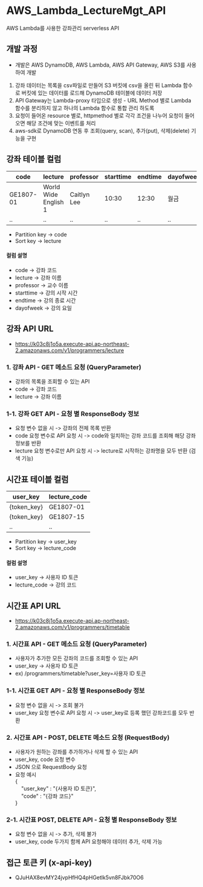 # AWS_Lambda_LectureMgt_API
AWS Lambda를 사용한 강좌관리 serverless API

## 개발 과정
- 개발은 AWS DynamoDB, AWS Lambda, AWS API Gateway, AWS S3를 사용하여 개발
1. 강좌 데이터는 목록을 csv파일로 만들어 S3 버킷에 csv을 올린 뒤 Lambda 함수로 버킷에 있는 데이터를 로드해 DynamoDB 테이블에 데이터 저장
2. API Gateway는 Lambda-proxy 타입으로 생성 - URL Method 별로 Lambda 함수를 분리하지 않고 하나의 Lambda 함수로 통합 관리 하도록
3. 요청이 들어온 resource 별로, httpmethod 별로 각각 조건을 나누어 요청이 들어오면 해당 조건에 맞는 이벤트를 처리
4. aws-sdk로 DynamoDB 연동 후 조회(query, scan), 추가(put), 삭제(delete) 기능을 구현

## 강좌 테이블 컬럼
| code      | lecture              | professor   | starttime | endtime | dayofweek |
|-----------|----------------------|-------------|-----------|---------|-----------|
| GE1807-01 | World Wide English 1 | Caitlyn Lee | 10:30     | 12:30   | 월금      |
| ..        | ..                   | ..          | ..        | ..      | ..        |
- Partition key -> code
- Sort key -> lecture

#### 컬럼 설명
- code -> 강좌 코드
- lecture -> 강좌 이름
- professor -> 교수 이름
- starttime -> 강의 시작 시간
- endtime -> 강의 종료 시간
- dayofweek -> 강의 요일 

## 강좌 API URL
- https://k03c8j1o5a.execute-api.ap-northeast-2.amazonaws.com/v1/programmers/lecture

### 1. 강좌 API - GET 메소드 요청 (QueryParameter)
- 강좌의 목록을 조회할 수 있는 API 
- code -> 강좌 코드
- lecture -> 강좌 이름

### 1-1. 강좌 GET API - 요청 별 ResponseBody 정보
- 요청 변수 없을 시 -> 강좌의 전체 목록 반환
- code 요청 변수로 API 요청 시 -> code와 일치하는 강좌 코드를 조회해 해당 강좌 정보를 반환
- lecture 요청 변수로만 API 요청 시 -> lecture로 시작하는 강좌명을 모두 반환 (검색 기능)

## 시간표 테이블 컬럼
| user_key    | lecture_code |
|-------------|--------------|
| {token_key} | GE1807-01    |
| {token_key} | GE1807-15    |
| ..          | ..           |
- Partition key -> user_key
- Sort key -> lecture_code

#### 컬럼 설명
- user_key -> 사용자 ID 토큰
- lecture_code -> 강의 코드

## 시간표 API URL
- https://k03c8j1o5a.execute-api.ap-northeast-2.amazonaws.com/v1/programmers/timetable

### 1. 시간표 API - GET 메소드 요청 (QueryParameter)
- 사용자가 추가한 모든 강좌의 코드를 조회할 수 있는 API
- user_key -> 사용자 ID 토큰
- ex) /programmers/timetable?user_key=사용자 ID 토큰

### 1-1. 시간표 GET API - 요청 별 ResponseBody 정보
- 요청 변수 없을 시 -> 조회 불가
- user_key 요청 변수로 API 요청 시 -> user_key로 등록 했던 강좌코드를 모두 반환

### 2. 시간표 API - POST, DELETE 메소드 요청 (RequestBody)
- 사용자가 원하는 강좌를 추가하거나 삭제 할 수 있는 API
- user_key, code 요청 변수
- JSON 으로 RequestBody 요청
- 요청 예시<br>
  {<br>
   &nbsp;&nbsp;&nbsp;&nbsp;"user_key" : "{사용자 ID 토큰}",<br>
   &nbsp;&nbsp;&nbsp;&nbsp;"code" : "{강좌 코드}"<br>
  }
  
### 2-1. 시간표 POST, DELETE API - 요청 별 ResponseBody 정보
- 요청 변수 없을 시 -> 추가, 삭제 불가
- user_key, code 두가지 함께 API 요청해야 데이터 추가, 삭제 가능

## 접근 토큰 키 (x-api-key)
- QJuHAX8evMY24jvpHfHQ4pHGetlk5vn8FJbk70O6
